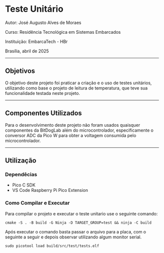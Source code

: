# Teste Unitário

Autor: José Augusto Alves de Moraes

Curso: Residência Tecnológica em Sistemas Embarcados

Instituição: EmbarcaTech - HBr

Brasília, abril de 2025

---

## Objetivos

O objetivo deste projeto foi praticar a criação e o uso de testes unitários, utilizando como base o projeto de leitura de temperatura, que teve sua funcionalidade testada neste projeto.

---

## Componentes Utilizados

Para o desenvolvimento deste projeto não foram usados quaisquer componentes da BitDogLab além do microcontrolador, especificamente o conversor ADC da Pico W para obter a voltagem consumida pelo microcontrolador.

---

## Utilização

### Dependêcias

- Pico C SDK
- VS Code Raspberry Pi Pico Extension

### Como Compilar e Executar

Para compilar o projeto e executar o teste unitario use o seguinte comando:

`cmake -S . -B build -G Ninja -D TARGET_GROUP=test && ninja -C build`

Após executar o comando basta passar o arquivo para a placa, com o seguinte a seguir e depois observar utilizando algum monitor serial.

`sudo picotool load build/src/test/tests.elf`
